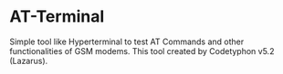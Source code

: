 # AT-Terminal
Simple tool like Hyperterminal to test AT Commands and other functionalities of GSM modems.
This tool created by Codetyphon v5.2 (Lazarus).
